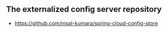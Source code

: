 ## The externalized config server repository
* https://github.com/nisal-kumara/spring-cloud-config-store
